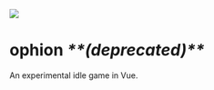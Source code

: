 ![](https://images.prismic.io/andrewzigler/94867b2b-1e76-4c4b-b585-9e21c7732b34_Ophion.jpg?ixlib=gatsbyFP&auto=compress%2Cformat&fit=max&q=50&rect=0%2C0%2C1200%2C628&w=1200&h=628)

# ophion *\*\*(deprecated)\*\**

An experimental idle game in Vue.
